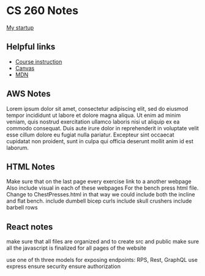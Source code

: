 # CS 260 Notes

[My startup](https://simon.cs260.click)

## Helpful links

- [Course instruction](https://github.com/webprogramming260)
- [Canvas](https://byu.instructure.com)
- [MDN](https://developer.mozilla.org)

## AWS Notes

Lorem ipsum dolor sit amet, consectetur adipiscing elit, sed do eiusmod tempor incididunt ut labore et dolore magna aliqua. Ut enim ad minim veniam, quis nostrud exercitation ullamco laboris nisi ut aliquip ex ea commodo consequat. Duis aute irure dolor in reprehenderit in voluptate velit esse cillum dolore eu fugiat nulla pariatur. Excepteur sint occaecat cupidatat non proident, sunt in culpa qui officia deserunt mollit anim id est laborum.

## HTML Notes

Make sure that on the last page every exercise link to a another webpage
Also include visual in each of these webpages
For the bench press html file. Change to ChestPresses.html in that way we could include both the incline and flat bench.
include dumbell bicep curls
include skull crushers 
include barbell rows


## React notes

make sure that all files are organized and to create src and public
make sure all the javascript is finalized for all pages of the website

use one of th three models for exposing endpoints: RPS, Rest, GraphQL
use express
ensure security
ensure authorization